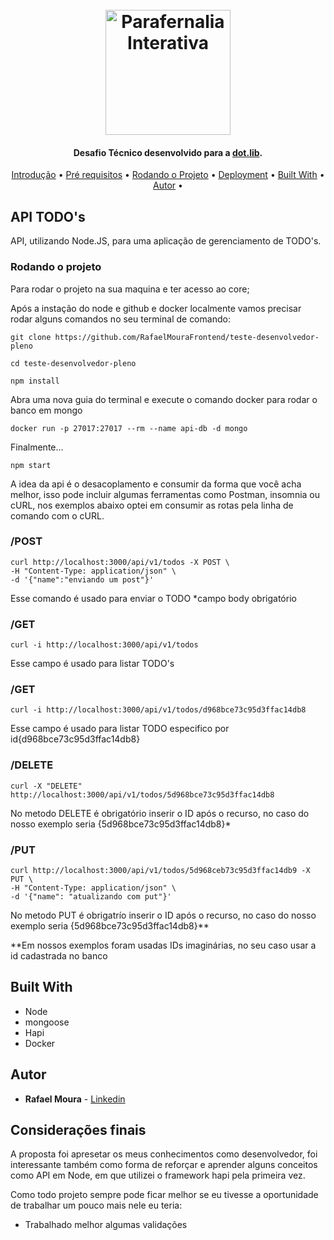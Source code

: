<h1 align="center">
  <br>
  <a href="https://dotlib.com/en"><img src="https://jornadas.fccn.pt/wp-content/uploads/2018/02/dotlib.png" alt="Parafernalia Interativa" width="200"></a>
  <br>
</h1>

<h4 align="center">Desafio Técnico desenvolvido para a <a href="https://dotlib.com/en" target="_blank">dot.lib</a>.</h4>


<p align="center">
  <a href="#Introdução">Introdução</a> •
  <a href="#Pré-requisitos">Pré requisitos</a> •
  <a href="#Rodando-o-projeto">Rodando o Projeto</a> •
  <a href="#Deployment">Deployment</a> •
  <a href="#Built-With">Built With</a> •
  <a href="#Autor">Autor</a> •
</p>


## API TODO's

API, utilizando Node.JS, para uma aplicação de gerenciamento de TODO's.

### Rodando o projeto

Para rodar o projeto na sua maquina e ter acesso ao core;

Após a instação do node e github e docker localmente vamos precisar rodar alguns comandos no seu terminal de comando:

```
git clone https://github.com/RafaelMouraFrontend/teste-desenvolvedor-pleno
```
```
cd teste-desenvolvedor-pleno
```
```
npm install
```
Abra uma nova guia do terminal e execute o comando docker para rodar o banco em mongo
```
docker run -p 27017:27017 --rm --name api-db -d mongo
```
Finalmente...
```
npm start
```

A idea da api é o desacoplamento e consumir da forma que você acha melhor, isso pode incluir algumas ferramentas como Postman, insomnia ou cURL, nos exemplos abaixo optei em consumir as rotas pela linha de comando com o cURL.

### /POST
```
curl http://localhost:3000/api/v1/todos -X POST \
-H "Content-Type: application/json" \
-d '{"name":"enviando um post"}'

```
Esse comando é usado para enviar o TODO 
*campo body obrigatório

### /GET
```
curl -i http://localhost:3000/api/v1/todos
```
Esse campo é usado para listar TODO's

### /GET
```
curl -i http://localhost:3000/api/v1/todos/d968bce73c95d3ffac14db8
```
Esse campo é usado para listar TODO especifico por id{d968bce73c95d3ffac14db8}


### /DELETE
```
curl -X "DELETE" http://localhost:3000/api/v1/todos/5d968bce73c95d3ffac14db8
```
No metodo DELETE é obrigatório inserir o ID após o recurso, no caso do nosso exemplo seria {5d968bce73c95d3ffac14db8}*


### /PUT
```
curl http://localhost:3000/api/v1/todos/5d968ceb73c95d3ffac14db9 -X PUT \
-H "Content-Type: application/json" \
-d '{"name": "atualizando com put"}'
```
No metodo PUT é obrigatrío inserir o ID após o recurso, no caso do nosso exemplo seria {5d968bce73c95d3ffac14db8}**

**Em nossos exemplos foram usadas IDs imaginárias, no seu caso usar a id cadastrada no banco

## Built With
* Node
* mongoose
* Hapi
* Docker

## Autor

* **Rafael Moura** - [Linkedin](https://www.linkedin.com/in/rafaelmouradev/)

## Considerações finais

A proposta foi apresetar os meus conhecimentos como desenvolvedor, foi interessante também como forma de reforçar e aprender alguns conceitos como API em Node, em que utilizei o framework hapi pela primeira vez.

Como todo projeto sempre pode ficar melhor se eu tivesse a oportunidade de trabalhar um pouco mais nele eu teria:
- Trabalhado melhor algumas validações
